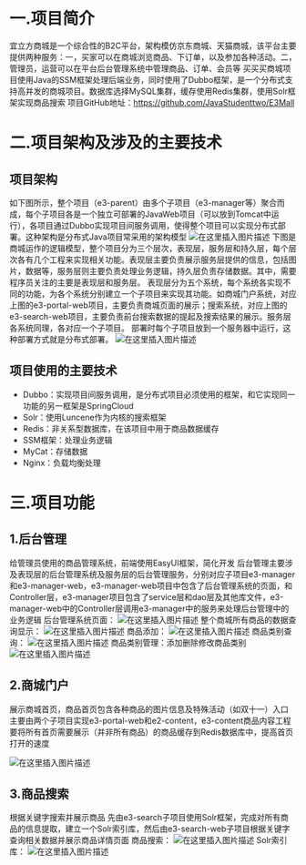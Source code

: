 # 一.项目简介
宜立方商城是一个综合性的B2C平台，架构模仿京东商城、天猫商城，该平台主要提供两种服务：一，买家可以在商城浏览商品、下订单，以及参加各种活动。二，管理员，运营可以在平台后台管理系统中管理商品、订单、会员等
买买买商城项目使用Java的SSM框架处理后端业务，同时使用了Dubbo框架，是一个分布式支持高并发的商城项目。数据库选择MySQL集群，缓存使用Redis集群，使用Solr框架实现商品搜索
项目GitHub地址：https://github.com/JavaStudenttwo/E3Mall
# 二.项目架构及涉及的主要技术
## 项目架构
如下图所示，整个项目（e3-parent）由多个子项目（e3-manager等）聚合而成，每个子项目各是一个独立可部署的JavaWeb项目（可以放到Tomcat中运行），各项目通过Dubbo实现项目间服务调用，使得整个项目可以实现分布式部署。这种架构是分布式Java项目常采用的架构模型
![在这里插入图片描述](https://img-blog.csdnimg.cn/20181228200929662.PNG?x-oss-process=image/watermark,type_ZmFuZ3poZW5naGVpdGk,shadow_10,text_aHR0cHM6Ly9ibG9nLmNzZG4ubmV0L2VhZ2xldW5pdmVyc2l0eWV5ZQ==,size_16,color_FFFFFF,t_70)
下图是商城运作的逻辑模型，整个项目分为三个层次，表现层，服务层和持久层，每个层次各有几个工程来实现相关功能。表现层主要负责展示服务层提供的信息，包括图片，数据等，服务层则主要负责处理业务逻辑，持久层负责存储数据。其中，需要程序员关注的主要是表现层和服务层。
表现层分为五个系统，每个系统各实现不同的功能，为各个系统分别建立一个子项目来实现其功能。如商城门户系统，对应上图的e3-portal-web项目，主要负责商城页面的展示；搜索系统，对应上图的e3-search-web项目，主要负责前台搜索数据的提起及搜索结果的展示。服务层各系统同理，各对应一个子项目。
部署时每个子项目放到一个服务器中运行，这种部署方式就是分布式部署。
![在这里插入图片描述](https://img-blog.csdnimg.cn/2018122819595899.PNG?x-oss-process=image/watermark,type_ZmFuZ3poZW5naGVpdGk,shadow_10,text_aHR0cHM6Ly9ibG9nLmNzZG4ubmV0L2VhZ2xldW5pdmVyc2l0eWV5ZQ==,size_16,color_FFFFFF,t_70)
## 项目使用的主要技术

 - Dubbo：实现项目间服务调用，是分布式项目必须使用的框架，和它实现同一功能的另一框架是SpringCloud
 - Solr：使用Luncene作为内核的搜索框架
 - Redis：非关系型数据库，在该项目中用于商品数据缓存
 - SSM框架：处理业务逻辑
 - MyCat：存储数据
 - Nginx：负载均衡处理
# 三.项目功能
## 1.后台管理
给管理员使用的商品管理系统，前端使用EasyUI框架，简化开发
后台管理主要涉及表现层的后台管理系统及服务层的后台管理服务，分别对应子项目e3-manager和e3-manager-web，e3-manager-web项目中包含了后台管理系统的页面，和Controller层，e3-manager项目包含了service层和dao层及其他库文件，e3-manager-web中的Controller层调用e3-manager中的服务来处理后台管理中的业务逻辑
后台管理系统页面：
![在这里插入图片描述](https://img-blog.csdnimg.cn/20181228215400664.PNG?x-oss-process=image/watermark,type_ZmFuZ3poZW5naGVpdGk,shadow_10,text_aHR0cHM6Ly9ibG9nLmNzZG4ubmV0L2VhZ2xldW5pdmVyc2l0eWV5ZQ==,size_16,color_FFFFFF,t_70)
整个商城所有商品的数据查询显示：
![在这里插入图片描述](https://img-blog.csdnimg.cn/20181228221353637.PNG?x-oss-process=image/watermark,type_ZmFuZ3poZW5naGVpdGk,shadow_10,text_aHR0cHM6Ly9ibG9nLmNzZG4ubmV0L2VhZ2xldW5pdmVyc2l0eWV5ZQ==,size_16,color_FFFFFF,t_70)
商品添加：
![在这里插入图片描述](https://img-blog.csdnimg.cn/20181228221403264.PNG?x-oss-process=image/watermark,type_ZmFuZ3poZW5naGVpdGk,shadow_10,text_aHR0cHM6Ly9ibG9nLmNzZG4ubmV0L2VhZ2xldW5pdmVyc2l0eWV5ZQ==,size_16,color_FFFFFF,t_70)
商品类别查询：
![在这里插入图片描述](https://img-blog.csdnimg.cn/20181228221432707.PNG?x-oss-process=image/watermark,type_ZmFuZ3poZW5naGVpdGk,shadow_10,text_aHR0cHM6Ly9ibG9nLmNzZG4ubmV0L2VhZ2xldW5pdmVyc2l0eWV5ZQ==,size_16,color_FFFFFF,t_70)
商品类别管理：添加删除修改商品类别
![在这里插入图片描述](https://img-blog.csdnimg.cn/20181228221418474.PNG?x-oss-process=image/watermark,type_ZmFuZ3poZW5naGVpdGk,shadow_10,text_aHR0cHM6Ly9ibG9nLmNzZG4ubmV0L2VhZ2xldW5pdmVyc2l0eWV5ZQ==,size_16,color_FFFFFF,t_70)
## 2.商城门户
展示商城首页，商品首页包含各种商品的图片信息及特殊活动（如双十一）入口
主要由两个子项目实现e3-portal-web和e2-content，e3-content商品内容工程要将所有首页需要展示（并非所有商品）的商品缓存到Redis数据库中，提高首页打开的速度

![在这里插入图片描述](https://img-blog.csdnimg.cn/20181228222440769.PNG?x-oss-process=image/watermark,type_ZmFuZ3poZW5naGVpdGk,shadow_10,text_aHR0cHM6Ly9ibG9nLmNzZG4ubmV0L2VhZ2xldW5pdmVyc2l0eWV5ZQ==,size_16,color_FFFFFF,t_70)
## 3.商品搜索
根据关键字搜索并展示商品
先由e3-search子项目使用Solr框架，完成对所有商品的信息提取，建立一个Solr索引库，然后由e3-search-web子项目根据关键字查询相关数据并展示商品详情页面
商品搜索：
![在这里插入图片描述](https://img-blog.csdnimg.cn/20181228225325823.PNG?x-oss-process=image/watermark,type_ZmFuZ3poZW5naGVpdGk,shadow_10,text_aHR0cHM6Ly9ibG9nLmNzZG4ubmV0L2VhZ2xldW5pdmVyc2l0eWV5ZQ==,size_16,color_FFFFFF,t_70)
Solr索引库：
![在这里插入图片描述](https://img-blog.csdnimg.cn/20181229092636516.PNG?x-oss-process=image/watermark,type_ZmFuZ3poZW5naGVpdGk,shadow_10,text_aHR0cHM6Ly9ibG9nLmNzZG4ubmV0L2VhZ2xldW5pdmVyc2l0eWV5ZQ==,size_16,color_FFFFFF,t_70)
